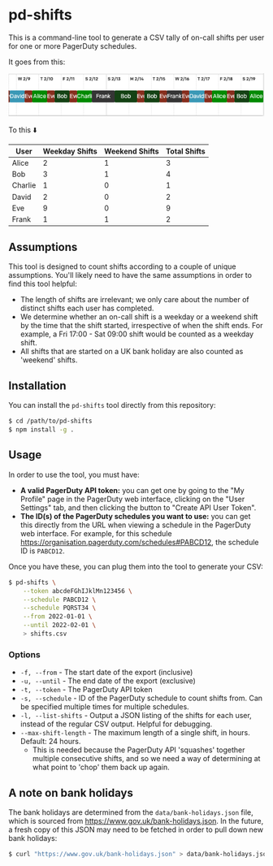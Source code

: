 # pd-shifts

This is a command-line tool to generate a CSV tally of on-call shifts per user for one or more PagerDuty schedules.

It goes from this:

![An example PagerDuty schedule](./pagerduty-schedule.png)

To this ⬇️

| User    | Weekday Shifts | Weekend Shifts | Total Shifts |
|---------|----------------|----------------|--------------|
| Alice   | 2              | 1              | 3            |
| Bob     | 3              | 1              | 4            |
| Charlie | 1              | 0              | 1            |
| David   | 2              | 0              | 2            |
| Eve     | 9              | 0              | 9            |
| Frank   | 1              | 1              | 2            |

## Assumptions

This tool is designed to count shifts according to a couple of unique assumptions. You'll likely need to have the same assumptions in order to find this tool helpful:

- The length of shifts are irrelevant; we only care about the number of distinct shifts each user has completed.
- We determine whether an on-call shift is a weekday or a weekend shift by the time that the shift started, irrespective of when the shift ends. For example, a Fri 17:00 - Sat 09:00 shift would be counted as a weekday shift.
- All shifts that are started on a UK bank holiday are also counted as 'weekend' shifts.

## Installation

You can install the `pd-shifts` tool directly from this repository:

```sh
$ cd /path/to/pd-shifts
$ npm install -g .
```

## Usage

In order to use the tool, you must have:

* **A valid PagerDuty API token:** you can get one by going to the "My Profile" page in the PagerDuty web interface, clicking on the "User Settings" tab, and then clicking the button to "Create API User Token".
* **The ID(s) of the PagerDuty schedules you want to use:** you can get this directly from the URL when viewing a schedule in the PagerDuty web interface. For example, for this schedule https://organisation.pagerduty.com/schedules#PABCD12, the schedule ID is `PABCD12`.

Once you have these, you can plug them into the tool to generate your CSV:

```sh
$ pd-shifts \
    --token abcdeFGhIJklMn123456 \
    --schedule PABCD12 \
    --schedule PQRST34 \
    --from 2022-01-01 \
    --until 2022-02-01 \
    > shifts.csv
```

### Options

- `-f, --from` - The start date of the export (inclusive)
- `-u, --until` - The end date of the export (exclusive)
- `-t, --token` - The PagerDuty API token
- `-s, --schedule` - ID of the PagerDuty schedule to count shifts from. Can be specified multiple times for multiple schedules.
- `-l, --list-shifts` - Output a JSON listing of the shifts for each user, instead of the regular CSV output. Helpful for debugging.
- `--max-shift-length` - The maximum length of a single shift, in hours. Default: 24 hours.
    - This is needed because the PagerDuty API 'squashes' together multiple consecutive shifts, and so we need a way of determining at what point to 'chop' them back up again.

## A note on bank holidays

The bank holidays are determined from the `data/bank-holidays.json` file, which is sourced from https://www.gov.uk/bank-holidays.json. In the future, a fresh copy of this JSON may need to be fetched in order to pull down new bank holidays:

```sh
$ curl "https://www.gov.uk/bank-holidays.json" > data/bank-holidays.json
```
